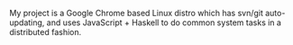 My project is a Google Chrome based Linux distro which has svn/git auto-updating, and uses JavaScript + Haskell to do common system tasks in a distributed fashion.